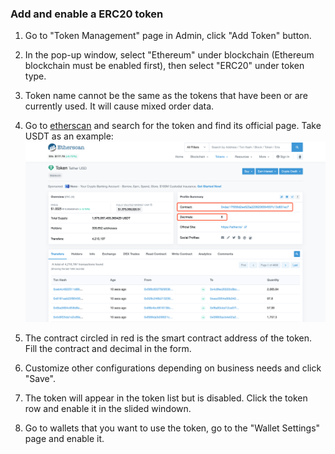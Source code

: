 ### Add and enable a ERC20 token

1. Go to "Token Management" page in Admin, click "Add Token" button.

2. In the pop-up window, select "Ethereum" under blockchain (Ethereum blockchain must be enabled first), then select "ERC20" under token type.

3. Token name cannot be the same as the tokens that have been or are currently used. It will cause mixed order data.

4. Go to [etherscan](https://etherscan.io/) and search for the token and find its official page. Take USDT as an example:
![](image/erc20.png)

5. The contract circled in red is the smart contract address of the token. Fill the contract and decimal in the form.

6. Customize other configurations depending on business needs and click "Save".

7. The token will appear in the token list but is disabled. Click the token row and enable it in the slided windown.

8. Go to wallets that you want to use the token, go to the "Wallet Settings" page and enable it.